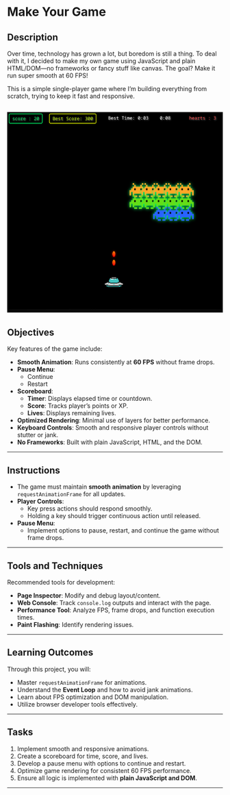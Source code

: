 # Make Your Game

## Description

Over time, technology has grown a lot, but boredom is still a thing. To deal with it, I decided to make my own game using JavaScript and plain HTML/DOM—no frameworks or fancy stuff like canvas. The goal? Make it run super smooth at 60 FPS!

This is a simple single-player game where I’m building everything from scratch, trying to keep it fast and responsive.


![Game Screenshot](style/img/Screenshot.png)
---

## Objectives
Key features of the game include:
- **Smooth Animation**: Runs consistently at **60 FPS** without frame drops.
- **Pause Menu**:
  - Continue
  - Restart
- **Scoreboard**:
  - **Timer**: Displays elapsed time or countdown.
  - **Score**: Tracks player’s points or XP.
  - **Lives**: Displays remaining lives.
- **Optimized Rendering**: Minimal use of layers for better performance.
- **Keyboard Controls**: Smooth and responsive player controls without stutter or jank.
- **No Frameworks**: Built with plain JavaScript, HTML, and the DOM.

---

## Instructions
- The game must maintain **smooth animation** by leveraging `requestAnimationFrame` for all updates.
- **Player Controls**:
  - Key press actions should respond smoothly.
  - Holding a key should trigger continuous action until released.
- **Pause Menu**:
  - Implement options to pause, restart, and continue the game without frame drops.

---



## Tools and Techniques
Recommended tools for development:
- **Page Inspector**: Modify and debug layout/content.
- **Web Console**: Track `console.log` outputs and interact with the page.
- **Performance Tool**: Analyze FPS, frame drops, and function execution times.
- **Paint Flashing**: Identify rendering issues.

---

## Learning Outcomes
Through this project, you will:
- Master `requestAnimationFrame` for animations.
- Understand the **Event Loop** and how to avoid jank animations.
- Learn about FPS optimization and DOM manipulation.
- Utilize browser developer tools effectively.

---

## Tasks
1. Implement smooth and responsive animations.
2. Create a scoreboard for time, score, and lives.
3. Develop a pause menu with options to continue and restart.
4. Optimize game rendering for consistent 60 FPS performance.
5. Ensure all logic is implemented with **plain JavaScript and DOM**.

---

